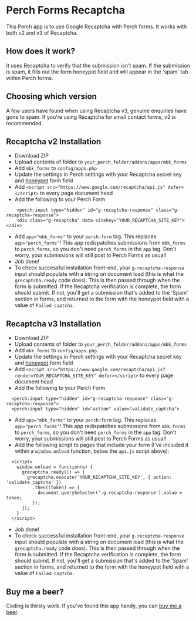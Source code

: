 # Perch Forms Recaptcha

This Perch app is to use Google Recaptcha with Perch forms. It works with both v2 and v3 of Recaptcha.

## How does it work?
It uses Recaptcha to verify that the submission isn't spam. If the submission is spam, it fills out the form honeypot field and will appear in the 'spam' tab within Perch forms.

## Choosing which version
A few users have found when using Recaptcha v3, genuine enquiries have gone to spam. If you're using Recaptcha for small contact forms, v2 is recommended.

## Recaptcha v2 Installation
- Download ZIP
- Upload contents of folder to `your_perch_folder/addons/apps/mbk_forms`
- Add `mbk_forms` to `config/apps.php`
- Update the settings in Perch settings with your Recaptcha secret key and [honeypot](https://docs.grabaperch.com/addons/blog/spam/) form field
- Add `<script src="https://www.google.com/recaptcha/api.js" defer></script>` to every page document head
- Add the following to your Perch Form
```
    <perch:input type="hidden" id="g-recaptcha-response" class="g-recaptcha-response">
    <div class="g-recaptcha" data-sitekey="YOUR_RECAPTCHA_SITE_KEY"></div>
```
- Add `app="mbk_forms"` to your `perch:form` tag. This replaces `app="perch_forms"`! This app redispatches submissions from `mbk_forms` to `perch_forms`, so you don't need `perch_forms` in the `app` tag. Don't worry, your submissions will still post to Perch Forms as usual!
- Job done!
- To check successful installation front-end, your `g-recaptcha-response` input should populate with a string on document load (this is what the `grecaptcha.ready` code does). This is then passed through when the form is submitted. If the Recaptcha verification is complete, the form should submit. If not, you'll get a submission that's added to the 'Spam' section in forms, and returned to the form with the honeypot field with a value of `Failed captcha`.

## Recaptcha v3 Installation
- Download ZIP
- Upload contents of folder to `your_perch_folder/addons/apps/mbk_forms`
- Add `mbk_forms` to `config/apps.php`
- Update the settings in Perch settings with your Recaptcha secret key and [honeypot](https://docs.grabaperch.com/addons/blog/spam/) form field
- Add `<script src="https://www.google.com/recaptcha/api.js?render=YOUR_RECAPTCHA_SITE_KEY" defer></script>` to every page document head
- Add the following to your Perch Form
```
  <perch:input type="hidden" id="g-recaptcha-response" class="g-recaptcha-response">
  <perch:input type="hidden" id="action" value="validate_captcha">
```
- Add `app="mbk_forms"` to your `perch:form` tag. This replaces `app="perch_forms"`! This app redispatches submissions from `mbk_forms` to `perch_forms`, so you don't need `perch_forms` in the `app` tag. Don't worry, your submissions will still post to Perch Forms as usual!
- Add the following script to pages that include your form (I've included it within a `window.onload` function, below the `api.js` script above):
```
  <script>
    window.onload = function(e) { 
      grecaptcha.ready(() => {
        grecaptcha.execute('YOUR_RECAPTCHA_SITE_KEY', { action: 'validate_captcha' })
          .then((token) => {
            document.querySelector('.g-recaptcha-response').value = token;
          });
      });
    }
  </script>
```
- Job done!
- To check successful installation front-end, your `g-recaptcha-response` input should populate with a string on document load (this is what the `grecaptcha.ready` code does). This is then passed through when the form is submitted. If the Recaptcha verification is complete, the form should submit. If not, you'll get a submission that's added to the 'Spam' section in forms, and returned to the form with the honeypot field with a value of `Failed captcha`.

## Buy me a beer?
Coding is thirsty work. If you've found this app handy, you can [buy me a beer](https://www.paypal.me/ryangittings/3.50?locale.x=en_GB).